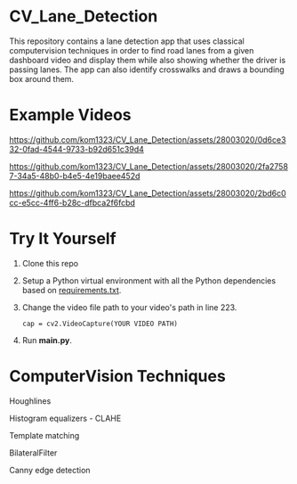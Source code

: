 # CV_Lane_Detection
This repository contains a lane detection app that uses classical computervision techniques in order to find road lanes from a given
dashboard video and display them while also showing whether the driver is passing lanes. The app can also identify crosswalks and draws a bounding box around them.

# Example Videos


https://github.com/kom1323/CV_Lane_Detection/assets/28003020/0d6ce332-0fad-4544-9733-b92d651c39d4


https://github.com/kom1323/CV_Lane_Detection/assets/28003020/2fa27587-34a5-48b0-b4e5-4e19baee452d



https://github.com/kom1323/CV_Lane_Detection/assets/28003020/2bd6c0cc-e5cc-4ff6-b28c-dfbca2f6fcbd



# Try It Yourself

1. Clone this repo
2. Setup a Python virtual environment with all the Python dependencies based on [requirements.txt](requirements.txt).
3. Change the video file path to your video's path in line 223.
   
   `cap = cv2.VideoCapture(YOUR VIDEO PATH)`
4. Run **main.py**.

# ComputerVision Techniques 
Houghlines

Histogram equalizers - CLAHE

Template matching

BilateralFilter

Canny edge detection
